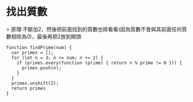 # 找出質數

&gt; 原理:不斷加2，然後把前面找到的質數也除看看\(因為質數不會與其前面任何質數相除為0\)，最後再把2放到開頭

```
function findPrime(num) {
  var primes = [];
  for (let n = 3; n <= num; n += 2) {
    if (primes.every(function (prime) { return n % prime != 0 })) {
      primes.push(n);
    }
  }
  primes.unshift(2);
  return primes
}
```



